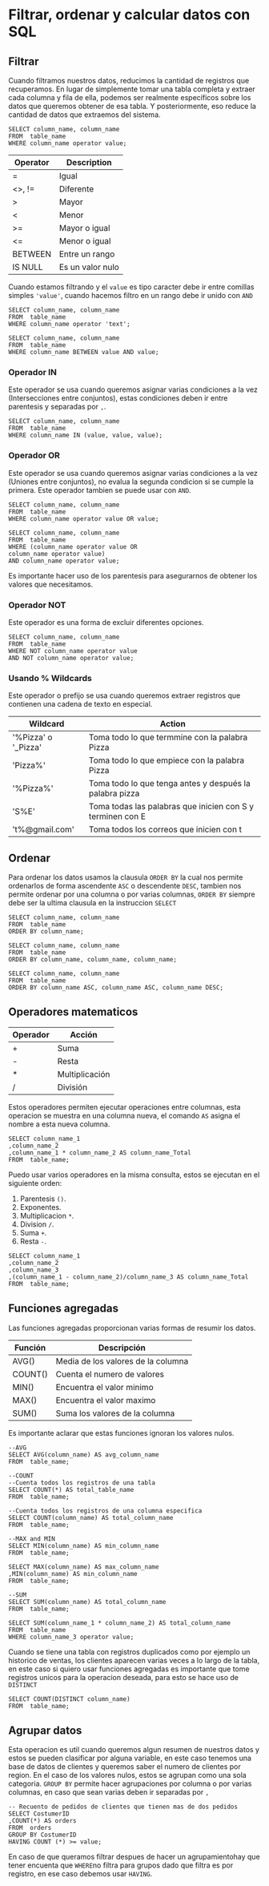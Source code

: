 # Filtrar, ordenar y calcular datos con SQL

## Filtrar
Cuando filtramos nuestros datos, reducimos la cantidad de registros que recuperamos. En lugar de simplemente tomar una tabla completa y extraer cada columna y fila de ella, podemos ser realmente específicos sobre los datos que queremos obtener de esa tabla. Y posteriormente, eso reduce la cantidad de datos que extraemos del sistema.

~~~~Mysql
SELECT column_name, column_name
FROM  table_name
WHERE column_name operator value;
~~~~

| Operator   | Description      |
| ---------- | ---------------- |
| =          | Igual            |
| <>, !=     | Diferente        |
| >          | Mayor            |
| <          | Menor            |
| >=         | Mayor o igual    |
| <=         | Menor o igual    |
| BETWEEN    | Entre un rango   |
| IS NULL    | Es un valor nulo |

Cuando estamos filtrando y el `value` es tipo caracter debe ir entre comillas simples `'value'`, cuando hacemos filtro en un rango debe ir unido con `AND`

~~~~Mysql
SELECT column_name, column_name
FROM  table_name
WHERE column_name operator 'text';

SELECT column_name, column_name
FROM  table_name
WHERE column_name BETWEEN value AND value;
~~~~

### Operador IN
Este operador se usa cuando queremos asignar varias condiciones a la vez (Intersecciones entre conjuntos), estas condiciones deben ir entre parentesis y separadas por `,`.

~~~~Mysql
SELECT column_name, column_name
FROM  table_name
WHERE column_name IN (value, value, value);
~~~~

### Operador OR
Este operador se usa cuando queremos asignar varias condiciones a la vez (Uniones entre conjuntos), no evalua la segunda condicion si se cumple la primera. Este operador tambien se puede usar con `AND`.

~~~~Mysql
SELECT column_name, column_name
FROM  table_name
WHERE column_name operator value OR value;

SELECT column_name, column_name
FROM  table_name
WHERE (column_name operator value OR
column_name operator value)
AND column_name operator value;
~~~~
Es importante hacer uso de los parentesis para asegurarnos de obtener los valores que necesitamos.

### Operador NOT
Este operador es una forma de excluir diferentes opciones.
~~~~Mysql
SELECT column_name, column_name
FROM  table_name
WHERE NOT column_name operator value 
AND NOT column_name operator value;
~~~~

### Usando % Wildcards
Este operador o prefijo se usa cuando queremos extraer registros que contienen una cadena de texto en especial.

| Wildcard             | Action                                                        |
| -------------------- | ------------------------------------------------------------- |
| '%Pizza' o '\_Pizza' | Toma todo lo que termmine con la palabra Pizza                |
| 'Pizza%'             | Toma todo lo que empiece con la palabra Pizza                 |
| '%Pizza%'            | Toma todo lo que tenga antes y después la palabra pizza       |
| 'S%E'                | Toma todas las palabras que inicien con S y terminen con E    |
| 't%@gmail.com'       | Toma todos los correos que inicien con t                      |


## Ordenar
Para ordenar los datos usamos la clausula `ORDER BY` la cual nos permite ordenarlos de forma ascendente `ASC` o descendente `DESC`, tambien nos permite ordenar por una columna o por varias columnas, `ORDER BY` siempre debe ser la ultima clausula en la instruccion `SELECT`
~~~~Mysql
SELECT column_name, column_name
FROM  table_name
ORDER BY column_name;

SELECT column_name, column_name
FROM  table_name
ORDER BY column_name, column_name, column_name;

SELECT column_name, column_name
FROM  table_name
ORDER BY column_name ASC, column_name ASC, column_name DESC;
~~~~

## Operadores matematicos

| Operador     | Acción         |
| ------------ | -------------- |
| +            | Suma           |
| -            | Resta          |
| *            | Multiplicación |
| /            | División       |

Estos operadores permiten ejecutar operaciones entre columnas, esta operacion se muestra en una columna nueva, el comando `AS` asigna el nombre a esta nueva columna.
~~~~Mysql
SELECT column_name_1
,column_name_2
,column_name_1 * column_name_2 AS column_name_Total
FROM  table_name;
~~~~
Puedo usar varios operadores en la misma consulta, estos se ejecutan en el siguiente orden:
1. Parentesis `()`.
2. Exponentes.
3. Multiplicacion `*`.
4. Division `/`.
5. Suma `+`.
6. Resta `-`.

~~~~Mysql
SELECT column_name_1
,column_name_2
,column_name_3
,(column_name_1 - column_name_2)/column_name_3 AS column_name_Total
FROM  table_name;
~~~~


## Funciones agregadas
Las funciones agregadas proporcionan varias formas de resumir los datos.

| Función   | Descripción                         |
| --------- | ----------------------------------- |
| AVG()     | Media de los valores de la columna  |
| COUNT()   | Cuenta el numero de valores         |
| MIN()     | Encuentra el valor minimo           |
| MAX()     | Encuentra el valor maximo           |
| SUM()     | Suma los valores de la columna      |

Es importante aclarar que estas funciones ignoran los valores nulos.
~~~~Mysql
--AVG
SELECT AVG(column_name) AS avg_column_name
FROM  table_name;

--COUNT
--Cuenta todos los registros de una tabla
SELECT COUNT(*) AS total_table_name
FROM  table_name;

--Cuenta todos los registros de una columna especifica
SELECT COUNT(column_name) AS total_column_name 
FROM  table_name;

--MAX and MIN
SELECT MIN(column_name) AS min_column_name 
FROM  table_name;

SELECT MAX(column_name) AS max_column_name
,MIN(column_name) AS min_column_name
FROM  table_name;

--SUM
SELECT SUM(column_name) AS total_column_name
FROM  table_name;

SELECT SUM(column_name_1 * column_name_2) AS total_column_name
FROM  table_name
WHERE column_name_3 operator value;
~~~~

Cuando se tiene una tabla con registros duplicados como por ejemplo un historico de ventas, los clientes aparecen varias veces a lo largo de la tabla, en este caso si quiero usar funciones agregadas es importante que tome registros unicos para la operacion deseada, para esto se hace uso de `DISTINCT`

~~~~Mysql
SELECT COUNT(DISTINCT column_name)
FROM  table_name;
~~~~

## Agrupar datos
Esta operacion es util cuando queremos algun resumen de nuestros datos y estos se pueden clasificar por alguna variable, en este caso tenemos una base de datos de clientes y queremos saber el numero de clientes por region. En el caso de los valores nulos, estos se agrupan como una sola categoria. `GROUP BY` permite hacer agrupaciones por columna o por varias columnas, en caso que sean varias deben ir separadas por `,` 
~~~~Mysql
-- Recuento de pedidos de clientes que tienen mas de dos pedidos
SELECT CostumerID
,COUNT(*) AS orders
FROM  orders
GROUP BY CostumerID
HAVING COUNT (*) >= value;
~~~~

En caso de que queramos filtrar despues de hacer un agrupamientohay que tener encuenta que `WHERE`no filtra para grupos dado que filtra es por registro, en ese caso debemos usar `HAVING`.













